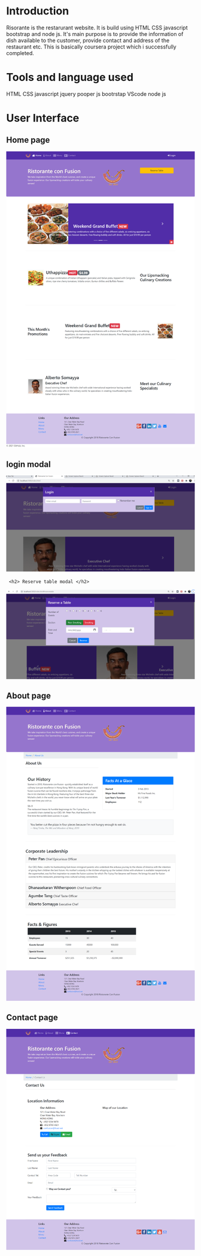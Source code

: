<h1> Introduction </h1>

<p>Risorante is the restarurant website. It is build using HTML CSS javascript bootstrap and node js. It's main purpose is to provide the information of dish available to the customer, 
provide contact and address of the restaurant etc. This is basically coursera project which i successfully completed.</p>

<h1> Tools and language used </h1>

<p> HTML CSS javascript jquery pooper js bootrstap VScode node js </p>

<h1> User Interface </h1>

<h2> Home page </h2>
<img src ="img/git/1.png">

<h2> login modal </h2>

<img src="img/git/project.PNG">
     
     <h2> Reserve table modal </h2>

<img src="img/git/project1.PNG">

<h2> About page </h2>

<img src="img/git/2.png">

<h2> Contact page</h2>

<img src="img/git/3.png">
